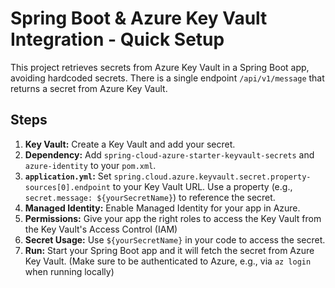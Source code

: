 # Spring Boot & Azure Key Vault Integration - Quick Setup

This project retrieves secrets from Azure Key Vault in a Spring Boot app, avoiding hardcoded secrets.
There is a single endpoint `/api/v1/message` that returns a secret from Azure Key Vault.

## Steps

1.  **Key Vault:** Create a Key Vault and add your secret.
2.  **Dependency:** Add `spring-cloud-azure-starter-keyvault-secrets` and `azure-identity` to your `pom.xml`.
3.  **`application.yml`:** Set `spring.cloud.azure.keyvault.secret.property-sources[0].endpoint` to your Key Vault URL.  Use a property (e.g., `secret.message: ${yourSecretName}`) to reference the secret.
4. **Managed Identity:** Enable Managed Identity for your app in Azure.
5. **Permissions:** Give your app the right roles to access the Key Vault from the Key Vault's Access Control (IAM)
5. **Secret Usage:** Use `${yourSecretName}` in your code to access the secret.
6. **Run:** Start your Spring Boot app and it will fetch the secret from Azure Key Vault. (Make sure to be authenticated to Azure, e.g., via `az login` when running locally)